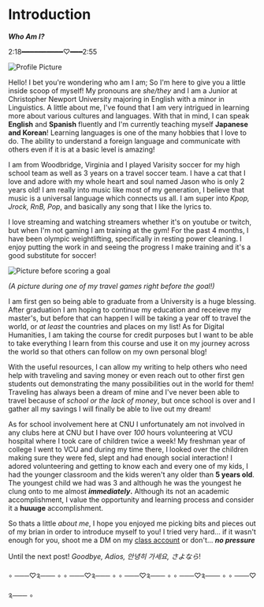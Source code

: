 # Introduction
 _**Who Am I?**_ 

2:18━━━━━━━━━━♡━━━2:55

![Profile Picture](https://AdaChicas3.github.io/Ada-Chicas-CNU/images/hockey.png)




Hello! I bet you're wondering who am I am; So I'm here to give you a little inside scoop of myself! My pronouns are _she/they_ and I am a Junior at Christopher Newport University majoring in English with a minor in Linguistics. A little about me, I've found that I am very intrigued in learning more about various cultures and languages. With that in mind, I can speak **English** and **Spanish** fluently and I'm currently teaching myself **Japanese and Korean**! Learning languages is one of the many hobbies that I love to do. The ability to understand a foreign language and communicate with others even if it is at a basic level is amazing!

I am from Woodbridge, Virginia and I played Varisity soccer for my high school team as well as 3 years on a travel soccer team. I have a cat that I love and adore with my whole heart and soul named Jason who is only 2 years old! I am really into music like most of my generation, I believe that music is a universal language which connects us all. I am super into _Kpop, Jrock, RnB, Pop_, and basically any song that I like the lyrics to.


I love streaming and watching streamers whether it's on youtube or twitch, but when I'm not gaming I am training at the gym! For the past 4 months, I have been olympic weightlifting, specifically in resting power cleaning. I enjoy putting the work in and seeing the progress I make training and it's a good substitute for soccer!

![Picture before scoring a goal](https://AdaChicas3.github.io/Ada-Chicas-CNU/images/soccer.jpg)

_(A picture during one of my travel games right before the goal!)_



I am first gen so being able to graduate from a University is a huge blessing. After graduation I am hoping to continue my education and receieve my master's, but before that can happen I will be taking a year off to travel the world, or _at least_ the countries and places on my list! As for Digital Humanities, I am taking the course for credit purposes but I want to be able to take everything I learn from this course and use it on my journey across the world so that others can follow on my own personal blog!

With the useful resources, I can allow my writing to help others who need help with traveling and saving money or even reach out to other first gen students out demonstrating the many possibilities out in the world for them! Traveling has always been a dream of mine and I've never been able to travel because of _school or the lack of money_, but once school is over and I gather all my savings I will finally be able to live out my dream! 



As for school involvement here at CNU I unfortunately am not involved in any clubs here at CNU but I have over _100_ hours volunteering at VCU hospital where I took care of children twice a week! My freshman year of college I went to VCU and during my time there, I looked over the children making sure they were fed, slept and had enough social interaction! I adored volunteering and getting to know each and every one of my kids, I had the younger classroom and the kids weren't any older than **5 years old**. The youngest child we had was 3 and although he was the youngest he clung onto to me almost **_immediately_.** Although its not an academic accomplishment, I value the opportunity and learning process and consider it a **huuuge** accomplishment. 



So thats a little _about me_, I hope you enjoyed me picking bits and pieces out of my brian in order to introduce myself to you! I tried very hard... if it wasn't enough for you, shoot me a DM on my [class account](https://twitter.com/AdaChicas3) or don't... **_no pressure_**

Until the next post! _Goodbye, Adios, 안녕히 가세요, さよなら_!

∘ ───♡༉─── ∘ ∘ ───♡༉─── ∘ ∘ ───♡༉─── ∘ ∘ ───♡༉─── ∘ ∘ ───♡༉─── ∘  
